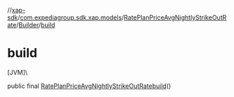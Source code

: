 //[xap-sdk](../../../../index.md)/[com.expediagroup.sdk.xap.models](../../index.md)/[RatePlanPriceAvgNightlyStrikeOutRate](../index.md)/[Builder](index.md)/[build](build.md)

# build

[JVM]\

public final [RatePlanPriceAvgNightlyStrikeOutRate](../index.md)[build](build.md)()

